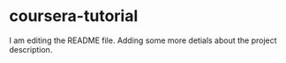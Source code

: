 # coursera-tutorial
I am editing the README file. Adding some more detials about the project description.

